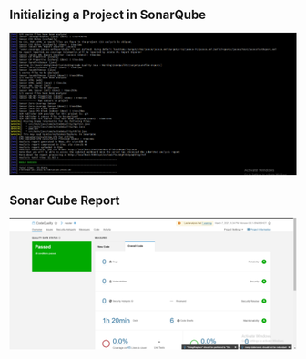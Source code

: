 ## Initializing a Project in SonarQube
![Initializing a Project in SonarQube](https://github.com/abhinav629/SAU-Feb-Batch-2/blob/main/Code%20Quality%20Java%20-%20Morning/Initializing%20Sonar%20Cube.png)


## Sonar Cube Report
![Sonar Cube Report](https://github.com/abhinav629/SAU-Feb-Batch-2/blob/main/Code%20Quality%20Java%20-%20Morning/Sonar%20Cube%20Report.png)

